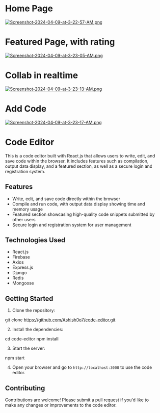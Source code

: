 # Home Page
[![Screenshot-2024-04-09-at-3-22-57-AM.png](https://i.postimg.cc/P5GcMpf6/Screenshot-2024-04-09-at-3-22-57-AM.png)](https://postimg.cc/fJKBzb9X)
# Featured Page, with rating
[![Screenshot-2024-04-09-at-3-23-05-AM.png](https://i.postimg.cc/rwNDV4K3/Screenshot-2024-04-09-at-3-23-05-AM.png)](https://postimg.cc/jDCxvL64)
# Collab in realtime
[![Screenshot-2024-04-09-at-3-23-13-AM.png](https://i.postimg.cc/bJNkcTgm/Screenshot-2024-04-09-at-3-23-13-AM.png)](https://postimg.cc/JyvGjj9X)
# Add Code
[![Screenshot-2024-04-09-at-3-23-17-AM.png](https://i.postimg.cc/k43MWX6K/Screenshot-2024-04-09-at-3-23-17-AM.png)](https://postimg.cc/mcjGs4Sg)
# Code Editor

This is a code editor built with React.js that allows users to write, edit, and save code within the browser. It includes features such as compilation, output data display, and a featured section, as well as a secure login and registration system.

## Features

- Write, edit, and save code directly within the browser
- Compile and run code, with output data display showing time and memory usage
- Featured section showcasing high-quality code snippets submitted by other users
- Secure login and registration system for user management

## Technologies Used

- React.js
- Firebase
- Axios
- Express.js
- Django
- Redis
- Mongoose
  


## Getting Started

1. Clone the repository:

git clone https://github.com/Ashish0o7/code-editor.git


2. Install the dependencies:

cd code-editor
npm install


3. Start the server:

npm start



4. Open your browser and go to `http://localhost:3000` to use the code editor.

## Contributing

Contributions are welcome! Please submit a pull request if you'd like to make any changes or improvements to the code editor.

##
